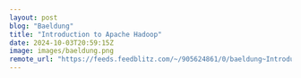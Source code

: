 ```yaml
---
layout: post
blog: "Baeldung"
title: "Introduction to Apache Hadoop"
date: 2024-10-03T20:59:15Z
image: images/baeldung.png
remote_url: "https://feeds.feedblitz.com/~/905624861/0/baeldung~Introduction-to-Apache-Hadoop"
---
```

